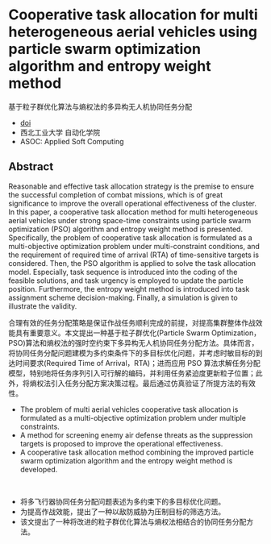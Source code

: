 # Cooperative task allocation for multi heterogeneous aerial vehicles using particle swarm optimization algorithm and entropy weight method

基于粒子群优化算法与熵权法的多异构无人机协同任务分配

- [doi](https://doi.org/10.1016/j.asoc.2023.110918)
- 西北工业大学 自动化学院
- ASOC: Applied Soft Computing

## Abstract

Reasonable and effective task allocation strategy is the premise to ensure the successful completion of combat missions, which is of great significance to improve the overall operational effectiveness of the cluster. In this paper, a cooperative task allocation method for multi heterogeneous aerial vehicles under strong space-time constraints using particle swarm optimization (PSO) algorithm and entropy weight method is presented. Specifically, the problem of cooperative task allocation is formulated as a multi-objective optimization problem under multi-constraint conditions, and the requirement of required time of arrival (RTA) of time-sensitive targets is considered. Then, the PSO algorithm is applied to solve the task allocation model. Especially, task sequence is introduced into the coding of the feasible solutions, and task urgency is employed to update the particle position. Furthermore, the entropy weight method is introduced into task assignment scheme decision-making. Finally, a simulation is given to illustrate the validity.

合理有效的任务分配策略是保证作战任务顺利完成的前提，对提高集群整体作战效能具有重要意义。本文提出一种基于粒子群优化(Particle Swarm Optimization，PSO)算法和熵权法的强时空约束下多异构无人机协同任务分配方法。具体而言，将协同任务分配问题建模为多约束条件下的多目标优化问题，并考虑时敏目标的到达时间要求(Required Time of Arrival，RTA)；进而应用 PSO 算法求解任务分配模型，特别地将任务序列引入可行解的编码，并利用任务紧迫度更新粒子位置；此外，将熵权法引入任务分配方案决策过程。最后通过仿真验证了所提方法的有效性。

- The problem of multi aerial vehicles cooperative task allocation is formulated as a multi-objective optimization problem under multiple constraints.
- A method for screening enemy air defense threats as the suppression targets is proposed to improve the operational effectiveness.
- A cooperative task allocation method combining the improved particle swarm optimization algorithm and the entropy weight method is developed.

<br>

- 将多飞行器协同任务分配问题表述为多约束下的多目标优化问题。
- 为提高作战效能，提出了一种以敌防威胁为压制目标的筛选方法。
- 该文提出了一种将改进的粒子群优化算法与熵权法相结合的协同任务分配方法。
